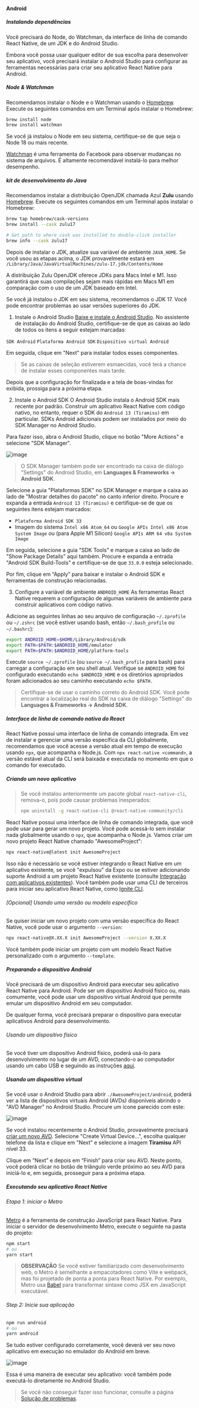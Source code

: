 #### Android

##### Instalando dependências
Você precisará do Node, do Watchman, da interface de linha de comando React Native, de um JDK e do Android Studio.

Embora você possa usar qualquer editor de sua escolha para desenvolver seu aplicativo, você precisará instalar o Android Studio para configurar as ferramentas necessárias para criar seu aplicativo React Native para Android.

##### Node & Watchman
Recomendamos instalar o Node e o Watchman usando o [Homebrew](https://brew.sh/). Execute os seguintes comandos em um Terminal após instalar o Homebrew:

```bash
brew install node
brew install watchman
```

Se você já instalou o Node em seu sistema, certifique-se de que seja o Node 18 ou mais recente.

[Watchman](https://facebook.github.io/watchman) é uma ferramenta do Facebook para observar mudanças no sistema de arquivos. É altamente recomendável instalá-lo para melhor desempenho.

##### kit de desenvolvimento do Java
Recomendamos instalar a distribuição OpenJDK chamada Azul **Zulu** usando [Homebrew](https://brew.sh/). Execute os seguintes comandos em um Terminal após instalar o Homebrew:

```bash
brew tap homebrew/cask-versions
brew install --cask zulu17

# Get path to where cask was installed to double-click installer
brew info --cask zulu17
```

Depois de instalar o JDK, atualize sua variável de ambiente `JAVA_HOME`. Se você usou as etapas acima, o JDK provavelmente estará em `/Library/Java/JavaVirtualMachines/zulu-17.jdk/Contents/Home`

A distribuição Zulu OpenJDK oferece JDKs para Macs Intel e M1. Isso garantirá que suas compilações sejam mais rápidas em Macs M1 em comparação com o uso de um JDK baseado em Intel.

Se você já instalou o JDK em seu sistema, recomendamos o JDK 17. Você pode encontrar problemas ao usar versões superiores do JDK.

1. Instale o Android Studio
[Baixe e instale o Android Studio](https://developer.android.com/studio/index.html). No assistente de instalação do Android Studio, certifique-se de que as caixas ao lado de todos os itens a seguir estejam marcadas:

`SDK Android`
`Plataforma Android SDK`
`Dispositivo virtual Android`

Em seguida, clique em "Next" para instalar todos esses componentes.

> Se as caixas de seleção estiverem esmaecidas, você terá a chance de instalar esses componentes mais tarde.

Depois que a configuração for finalizada e a tela de boas-vindas for exibida, prossiga para a próxima etapa.

2. Instale o Android SDK
O Android Studio instala o Android SDK mais recente por padrão. Construir um aplicativo React Native com código nativo, no entanto, requer o SDK do `Android 13 (Tiramisu)` em particular. SDKs Android adicionais podem ser instalados por meio do SDK Manager no Android Studio.

Para fazer isso, abra o Android Studio, clique no botão "More Actions" e selecione "SDK Manager".

![image](https://github.com/tavaresgerson/reactnativedocbr/assets/22455192/175ae9d7-3e6d-42ba-9b12-a1e89bf0df53)

> O SDK Manager também pode ser encontrado na caixa de diálogo "Settings" do Android Studio, em **Languages & Frameworks → Android SDK**.

Selecione a guia "Plataformas SDK" no SDK Manager e marque a caixa ao lado de "Mostrar detalhes do pacote" no canto inferior direito. Procure e expanda a entrada `Android 13 (Tiramisu)` e certifique-se de que os seguintes itens estejam marcados:

* `Plataforma Android SDK 33`
* Imagem do sistema `Intel x86 Atom_64` ou `Google APIs Intel x86 Atom System Image` ou (para Apple M1 Silicon) `Google APIs ARM 64 v8a System Image`

Em seguida, selecione a guia "SDK Tools" e marque a caixa ao lado de "Show Package Details" aqui também. Procure e expanda a entrada "Android SDK Build-Tools" e certifique-se de que `33.0.0` esteja selecionado.

Por fim, clique em “Apply” para baixar e instalar o Android SDK e ferramentas de construção relacionadas.

3. Configure a variável de ambiente `ANDROID_HOME`
As ferramentas React Native requerem a configuração de algumas variáveis de ambiente para construir aplicativos com código nativo.

Adicione as seguintes linhas ao seu arquivo de configuração `~/.zprofile` ou `~/.zshrc` (se você estiver usando bash, então `~/.bash_profile` ou `~/.bashrc`):

```bash
export ANDROID_HOME=$HOME/Library/Android/sdk
export PATH=$PATH:$ANDROID_HOME/emulator
export PATH=$PATH:$ANDROID_HOME/platform-tools
```

Execute `source ~/.zprofile` (ou `source ~/.bash_profile` para bash) para carregar a configuração em seu shell atual. Verifique se `ANDROID_HOME` foi configurado executando `echo $ANDROID_HOME` e os diretórios apropriados foram adicionados ao seu caminho executando `echo $PATH.`

> Certifique-se de usar o caminho correto do Android SDK. Você pode encontrar a localização real do SDK na caixa de diálogo "Settings" do **Languages & Frameworks → Android SDK**.

##### Interface de linha de comando nativa do React
React Native possui uma interface de linha de comando integrada. Em vez de instalar e gerenciar uma versão específica da CLI globalmente, recomendamos que você acesse a versão atual em tempo de execução usando `npx`, que acompanha o Node.js. Com `npx react-native <command>`, a versão estável atual da CLI será baixada e executada no momento em que o comando for executado.

##### Criando um novo aplicativo

> Se você instalou anteriormente um pacote global `react-native-cli`, remova-o, pois pode causar problemas inesperados:
> 
> ```bash
> npm uninstall -g react-native-cli @react-native-community/cli
> ```

React Native possui uma interface de linha de comando integrada, que você pode usar para gerar um novo projeto. Você pode acessá-lo sem instalar nada globalmente usando o `npx`, que acompanha o Node.js. Vamos criar um novo projeto React Native chamado "AwesomeProject":

```bash
npx react-native@latest init AwesomeProject
```

Isso não é necessário se você estiver integrando o React Native em um aplicativo existente, se você "expulsou" da Expo ou se estiver adicionando suporte Android a um projeto React Native existente (consulte [Integração com aplicativos existentes](/docs/integration-with-existing-apps.md)). Você também pode usar uma CLI de terceiros para iniciar seu aplicativo React Native, como [Ignite CLI](https://github.com/infinitered/ignite).

###### [Opcional] Usando uma versão ou modelo específico
Se quiser iniciar um novo projeto com uma versão específica do React Native, você pode usar o argumento `--version`:

```bash
npx react-native@X.XX.X init AwesomeProject --version X.XX.X
```

Você também pode iniciar um projeto com um modelo React Native personalizado com o argumento `--template`.

##### Preparando o dispositivo Android
Você precisará de um dispositivo Android para executar seu aplicativo React Native para Android. Pode ser um dispositivo Android físico ou, mais comumente, você pode usar um dispositivo virtual Android que permite emular um dispositivo Android em seu computador.

De qualquer forma, você precisará preparar o dispositivo para executar aplicativos Android para desenvolvimento.

###### Usando um dispositivo físico
Se você tiver um dispositivo Android físico, poderá usá-lo para desenvolvimento no lugar de um AVD, conectando-o ao computador usando um cabo USB e seguindo as instruções [aqui](/docs/running-on-device.md).

##### Usando um dispositivo virtual
Se você usar o Android Studio para abrir `./AwesomeProject/android`, poderá ver a lista de dispositivos virtuais Android (AVDs) disponíveis abrindo o "AVD Manager" no Android Studio. Procure um ícone parecido com este:

![image](https://github.com/tavaresgerson/reactnativedocbr/assets/22455192/65b89152-4ea7-43b9-9fc9-01ec421d152e)

Se você instalou recentemente o Android Studio, provavelmente precisará [criar um novo AVD](https://developer.android.com/studio/run/managing-avds.html). Selecione "Create Virtual Device...", escolha qualquer telefone da lista e clique em "Next" e selecione a imagem **Tiramisu** API nível 33.

Clique em “Next” e depois em “Finish” para criar seu AVD. Neste ponto, você poderá clicar no botão de triângulo verde próximo ao seu AVD para iniciá-lo e, em seguida, prosseguir para a próxima etapa.

##### Executando seu aplicativo React Native

###### Etapa 1: iniciar o Metro
[Metro](https://facebook.github.io/metro/) é a ferramenta de construção JavaScript para React Native. Para iniciar o servidor de desenvolvimento Metro, execute o seguinte na pasta do projeto:

```bash
npm start
# ou
yarn start
```

> **OBSERVAÇÃO**
> Se você estiver familiarizado com desenvolvimento web, o Metro é semelhante a empacotadores como Vite e webpack, mas foi projetado de ponta a ponta para React Native. Por exemplo, Metro usa [Babel](https://babel.dev/) para transformar sintaxe como JSX em JavaScript executável.

###### Step 2: Inicie sua aplicação
```bash
npm run android
# ou
yarn android
```

Se tudo estiver configurado corretamente, você deverá ver seu novo aplicativo em execução no emulador do Android em breve.

![image](https://github.com/tavaresgerson/reactnativedocbr/assets/22455192/65fb76bd-40b8-4301-b292-a776ea55f17e)

Essa é uma maneira de executar seu aplicativo: você também pode executá-lo diretamente no Android Studio.

> Se você não conseguir fazer isso funcionar, consulte a página [Solução de problemas](/docs/troubleshooting.md).
